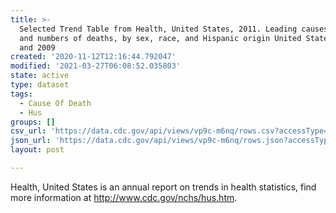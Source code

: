 ```yaml
---
title: >-
  Selected Trend Table from Health, United States, 2011. Leading causes of death
  and numbers of deaths, by sex, race, and Hispanic origin United States, 1980
  and 2009
created: '2020-11-12T12:16:44.792047'
modified: '2021-03-27T06:08:52.035803'
state: active
type: dataset
tags:
  - Cause Of Death
  - Hus
groups: []
csv_url: 'https://data.cdc.gov/api/views/vp9c-m6nq/rows.csv?accessType=DOWNLOAD'
json_url: 'https://data.cdc.gov/api/views/vp9c-m6nq/rows.json?accessType=DOWNLOAD'
layout: post

---
```

Health, United States is an annual report on trends in health statistics, find more information at http://www.cdc.gov/nchs/hus.htm.
